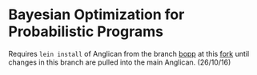 # Bayesian Optimization for Probabilistic Programs

Requires `lein install` of Anglican from the branch [bopp](https://bitbucket.org/tuananhle/anglican/branch/bopp) at this [fork](https://bitbucket.org/tuananhle/anglican) until changes in this branch are pulled into the main Anglican. (26/10/16)